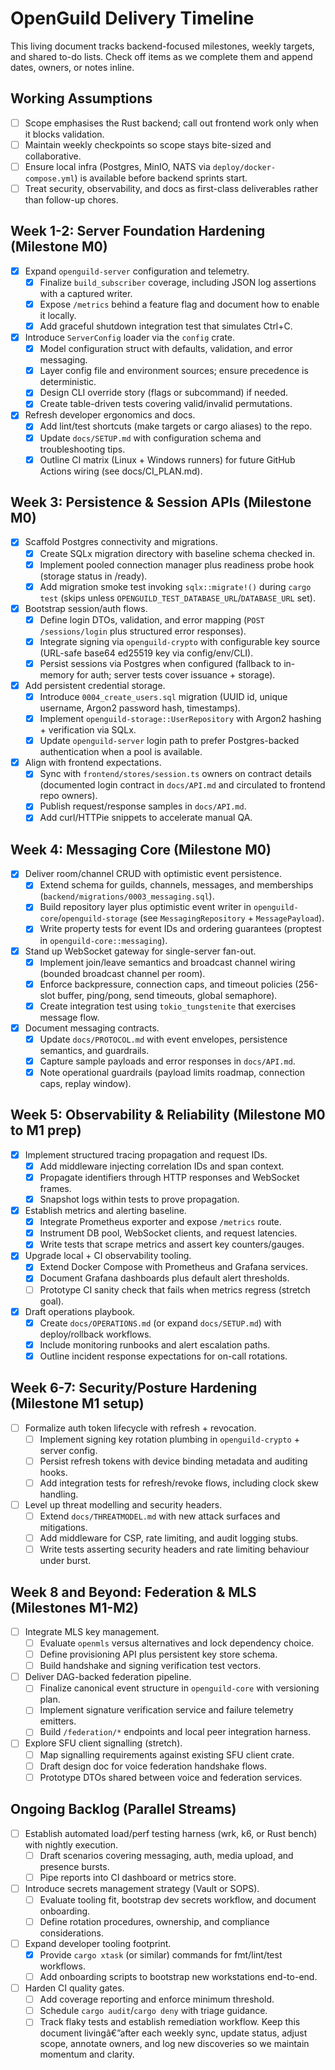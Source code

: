 ﻿# OpenGuild Delivery Timeline

This living document tracks backend-focused milestones, weekly targets, and shared to-do lists. Check off items as we complete them and append dates, owners, or notes inline.

## Working Assumptions

- [ ] Scope emphasises the Rust backend; call out frontend work only when it blocks validation.
- [ ] Maintain weekly checkpoints so scope stays bite-sized and collaborative.
- [ ] Ensure local infra (Postgres, MinIO, NATS via `deploy/docker-compose.yml`) is available before backend sprints start.
- [ ] Treat security, observability, and docs as first-class deliverables rather than follow-up chores.

## Week 1-2: Server Foundation Hardening (Milestone M0)

- [x] Expand `openguild-server` configuration and telemetry.
  - [x] Finalize `build_subscriber` coverage, including JSON log assertions with a captured writer.
  - [x] Expose `/metrics` behind a feature flag and document how to enable it locally.
  - [x] Add graceful shutdown integration test that simulates Ctrl+C.
- [x] Introduce `ServerConfig` loader via the `config` crate.
  - [x] Model configuration struct with defaults, validation, and error messaging.
  - [x] Layer config file and environment sources; ensure precedence is deterministic.
  - [x] Design CLI override story (flags or subcommand) if needed.
  - [x] Create table-driven tests covering valid/invalid permutations.
- [x] Refresh developer ergonomics and docs.
  - [x] Add lint/test shortcuts (make targets or cargo aliases) to the repo.
  - [x] Update `docs/SETUP.md` with configuration schema and troubleshooting tips.
  - [x] Outline CI matrix (Linux + Windows runners) for future GitHub Actions wiring (see docs/CI_PLAN.md).

## Week 3: Persistence & Session APIs (Milestone M0)

- [x] Scaffold Postgres connectivity and migrations.
  - [x] Create SQLx migration directory with baseline schema checked in.
  - [x] Implement pooled connection manager plus readiness probe hook (storage status in /ready).
  - [x] Add migration smoke test invoking `sqlx::migrate!()` during `cargo test` (skips unless `OPENGUILD_TEST_DATABASE_URL`/`DATABASE_URL` set).
- [x] Bootstrap session/auth flows.
  - [x] Define login DTOs, validation, and error mapping (`POST /sessions/login` plus structured error responses).
  - [x] Integrate signing via `openguild-crypto` with configurable key source (URL-safe base64 ed25519 key via config/env/CLI).
  - [x] Persist sessions via Postgres when configured (fallback to in-memory for auth; server tests cover issuance + storage).
- [x] Add persistent credential storage.
  - [x] Introduce `0004_create_users.sql` migration (UUID id, unique username, Argon2 password hash, timestamps).
  - [x] Implement `openguild-storage::UserRepository` with Argon2 hashing + verification via SQLx.
  - [x] Update `openguild-server` login path to prefer Postgres-backed authentication when a pool is available.
- [x] Align with frontend expectations.
  - [x] Sync with `frontend/stores/session.ts` owners on contract details (documented login contract in `docs/API.md` and circulated to frontend repo owners).
  - [x] Publish request/response samples in `docs/API.md`.
  - [x] Add curl/HTTPie snippets to accelerate manual QA.

## Week 4: Messaging Core (Milestone M0)

- [x] Deliver room/channel CRUD with optimistic event persistence.
  - [x] Extend schema for guilds, channels, messages, and memberships (`backend/migrations/0003_messaging.sql`).
  - [x] Build repository layer plus optimistic event writer in `openguild-core`/`openguild-storage` (see `MessagingRepository` + `MessagePayload`).
  - [x] Write property tests for event IDs and ordering guarantees (proptest in `openguild-core::messaging`).
- [x] Stand up WebSocket gateway for single-server fan-out.
  - [x] Implement join/leave semantics and broadcast channel wiring (bounded broadcast channel per room).
  - [x] Enforce backpressure, connection caps, and timeout policies (256-slot buffer, ping/pong, send timeouts, global semaphore).
  - [x] Create integration test using `tokio_tungstenite` that exercises message flow.
- [x] Document messaging contracts.
  - [x] Update `docs/PROTOCOL.md` with event envelopes, persistence semantics, and guardrails.
  - [x] Capture sample payloads and error responses in `docs/API.md`.
  - [x] Note operational guardrails (payload limits roadmap, connection caps, replay window).

## Week 5: Observability & Reliability (Milestone M0 to M1 prep)

- [x] Implement structured tracing propagation and request IDs.
  - [x] Add middleware injecting correlation IDs and span context.
  - [x] Propagate identifiers through HTTP responses and WebSocket frames.
  - [x] Snapshot logs within tests to prove propagation.
- [x] Establish metrics and alerting baseline.
  - [x] Integrate Prometheus exporter and expose `/metrics` route.
  - [x] Instrument DB pool, WebSocket clients, and request latencies.
  - [x] Write tests that scrape metrics and assert key counters/gauges.
- [x] Upgrade local + CI observability tooling.
  - [x] Extend Docker Compose with Prometheus and Grafana services.
  - [x] Document Grafana dashboards plus default alert thresholds.
  - [ ] Prototype CI sanity check that fails when metrics regress (stretch goal).
- [x] Draft operations playbook.
  - [x] Create `docs/OPERATIONS.md` (or expand `docs/SETUP.md`) with deploy/rollback workflows.
  - [x] Include monitoring runbooks and alert escalation paths.
  - [x] Outline incident response expectations for on-call rotations.

## Week 6-7: Security/Posture Hardening (Milestone M1 setup)

- [ ] Formalize auth token lifecycle with refresh + revocation.
  - [ ] Implement signing key rotation plumbing in `openguild-crypto` + server config.
  - [ ] Persist refresh tokens with device binding metadata and auditing hooks.
  - [ ] Add integration tests for refresh/revoke flows, including clock skew handling.
- [ ] Level up threat modelling and security headers.
  - [ ] Extend `docs/THREATMODEL.md` with new attack surfaces and mitigations.
  - [ ] Add middleware for CSP, rate limiting, and audit logging stubs.
  - [ ] Write tests asserting security headers and rate limiting behaviour under burst.

## Week 8 and Beyond: Federation & MLS (Milestones M1-M2)

- [ ] Integrate MLS key management.
  - [ ] Evaluate `openmls` versus alternatives and lock dependency choice.
  - [ ] Define provisioning API plus persistent key store schema.
  - [ ] Build handshake and signing verification test vectors.
- [ ] Deliver DAG-backed federation pipeline.
  - [ ] Finalize canonical event structure in `openguild-core` with versioning plan.
  - [ ] Implement signature verification service and failure telemetry emitters.
  - [ ] Build `/federation/*` endpoints and local peer integration harness.
- [ ] Explore SFU client signalling (stretch).
  - [ ] Map signalling requirements against existing SFU client crate.
  - [ ] Draft design doc for voice federation handshake flows.
  - [ ] Prototype DTOs shared between voice and federation services.

## Ongoing Backlog (Parallel Streams)

- [ ] Establish automated load/perf testing harness (wrk, k6, or Rust bench) with nightly execution.
  - [ ] Draft scenarios covering messaging, auth, media upload, and presence bursts.
  - [ ] Pipe reports into CI dashboard or metrics store.
- [ ] Introduce secrets management strategy (Vault or SOPS).
  - [ ] Evaluate tooling fit, bootstrap dev secrets workflow, and document onboarding.
  - [ ] Define rotation procedures, ownership, and compliance considerations.
- [ ] Expand developer tooling footprint.
  - [x] Provide `cargo xtask` (or similar) commands for fmt/lint/test workflows.
  - [ ] Add onboarding scripts to bootstrap new workstations end-to-end.
- [ ] Harden CI quality gates.
  - [ ] Add coverage reporting and enforce minimum threshold.
  - [ ] Schedule `cargo audit`/`cargo deny` with triage guidance.
  - [ ] Track flaky tests and establish remediation workflow.
Keep this document livingâ€”after each weekly sync, update status, adjust scope, annotate owners, and log new discoveries so we maintain momentum and clarity.
